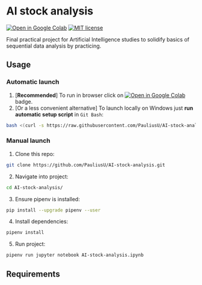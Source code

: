 # AI stock analysis

[![Open in Google Colab](https://colab.research.google.com/assets/colab-badge.svg)](https://colab.research.google.com/github/PauliusU/AI-stock-analysis/blob/master/AI-stock-analysis.ipynb)
[![MIT license](https://img.shields.io/badge/License-MIT-blue.svg)](https://github.com/PauliusU/AI-stock-analysis/blob/master/LICENSE)

Final practical project for Artificial Intelligence studies to solidify basics of sequential data analysis by practicing.

## Usage

### Automatic launch

1. [**Recommended**] To run in browser click on [![Open in Google Colab](https://colab.research.google.com/assets/colab-badge.svg)](https://colab.research.google.com/github/PauliusU/AI-stock-analysis/blob/master/AI-stock-analysis.ipynb) badge.
2. [Or a less convenient alternative] To launch locally on Windows just **run automatic setup script** in `Git Bash`:

```bash
bash <(curl -s https://raw.githubusercontent.com/PauliusU/AI-stock-analysis/master/setup.sh)
```

### Manual launch

1. Clone this repo:

```bash
git clone https://github.com/PauliusU/AI-stock-analysis.git
```

2. Navigate into project:

```bash
cd AI-stock-analysis/
```

3. Ensure pipenv is installed:

```bash
pip install --upgrade pipenv --user
```

4. Install dependencies:

```bash
pipenv install
```

5. Run project:

```bash
pipenv run jupyter notebook AI-stock-analysis.ipynb
```

## Requirements
